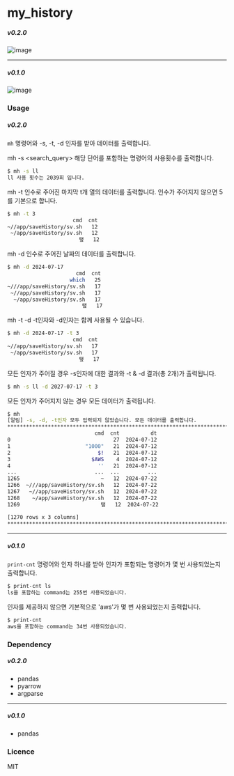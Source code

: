 # my_history

##### v0.2.0
![image](https://github.com/user-attachments/assets/8c3effd6-6d2e-4c82-b825-41103f8288aa)
***
##### v0.1.0
![image](https://github.com/user-attachments/assets/eadf0f51-50f1-4748-9c9d-0edaa2ac0a2f)

### Usage
##### v0.2.0
`mh` 명령어와 -s, -t, -d 인자를 받아 데이터를 출력합니다.

mh -s <search_query>			해당 단어를 포함하는 명령어의 사용횟수를 출력합니다.
```bash
$ mh -s ll 
ll 사용 횟수는 2039회 입니다.
```

mh -t <int>						인수로 주어진 마지막 t개 열의 데이터를 출력합니다. 인수가 주어지지 않으면 5를 기본으로 합니다.
```bash
$ mh -t 3
                     cmd  cnt
~//app/saveHistory/sv.sh   12
 ~/app/saveHistory/sv.sh   12
                       탶   12
```

mh -d <yyyy-mm-dd>				인수로 주어진 날짜의 데이터를 출력합니다.
```bash
$ mh -d 2024-07-17
                      cmd  cnt
                    which   25
~///app/saveHistory/sv.sh   17
 ~//app/saveHistory/sv.sh   17
  ~/app/saveHistory/sv.sh   17
                        탶   17
```

mh -t <int> -d <yyyy-mm-dd>		-t인자와 -d인자는 함께 사용될 수 있습니다.
```bash
$ mh -d 2024-07-17 -t 3
                     cmd  cnt
~//app/saveHistory/sv.sh   17
 ~/app/saveHistory/sv.sh   17
                       탶   17
```

모든 인자가 주어질 경우 -s인자에 대한 결과와 -t & -d 결과(총 2개)가 출력됩니다.
```bash
$ mh -s ll -d 2027-07-17 -t 3
```

모든 인자가 주어지지 않는 경우 모든 데이터가 출력됩니다.
```bash
$ mh
[알림] -s, -d, -t인자 모두 입력되지 않았습니다. 모든 데이터를 출력합니다.
***************************************************************************
                            cmd  cnt          dt
0                                 27  2024-07-12
1                        "1000"   21  2024-07-12
2                            $!   21  2024-07-12
3                          $AWS    4  2024-07-12
4                            ''   21  2024-07-12
...                         ...  ...         ...
1265                          ~   12  2024-07-22
1266  ~///app/saveHistory/sv.sh   12  2024-07-22
1267   ~//app/saveHistory/sv.sh   12  2024-07-22
1268    ~/app/saveHistory/sv.sh   12  2024-07-22
1269                          탶   12  2024-07-22

[1270 rows x 3 columns]
***************************************************************************
```

***
##### v0.1.0
`print-cnt` 명령어와 인자 하나를 받아 인자가 포함되는 명령어가 몇 번 사용되었는지 출력합니다.

```bash
$ print-cnt ls
ls을 포함하는 command는 255번 사용되었습니다.
```

인자를 제공하지 않으면 기본적으로 'aws'가 몇 번 사용되었는지 출력합니다.
```bash
$ print-cnt
aws을 포함하는 command는 34번 사용되었습니다.
```

### Dependency
##### v0.2.0
- pandas
- pyarrow
- argparse

***
##### v0.1.0
- pandas

### Licence
MIT
